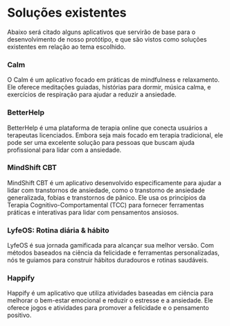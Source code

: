 # Soluções existentes
Abaixo será citado alguns aplicativos que servirão de base para o desenvolvimento de nosso protótipo, e que são vistos como soluções existentes em relação ao tema escolhido.
### Calm
O Calm é um aplicativo focado em práticas de mindfulness e relaxamento. Ele oferece meditações guiadas, histórias para dormir, música calma, e exercícios de respiração para ajudar a reduzir a ansiedade.

### BetterHelp
BetterHelp é uma plataforma de terapia online que conecta usuários a terapeutas licenciados. Embora seja mais focado em terapia tradicional, ele pode ser uma excelente solução para pessoas que buscam ajuda profissional para lidar com a ansiedade.

### MindShift CBT
MindShift CBT é um aplicativo desenvolvido especificamente para ajudar a lidar com transtornos de ansiedade, como o transtorno de ansiedade generalizada, fobias e transtornos de pânico. Ele usa os princípios da Terapia Cognitivo-Comportamental (TCC) para fornecer ferramentas práticas e interativas para lidar com pensamentos ansiosos.

### LyfeOS: Rotina diária & hábito
LyfeOS é sua jornada gamificada para alcançar sua melhor versão. Com métodos baseados na ciência da felicidade e ferramentas personalizadas, nós te guiamos para construir hábitos duradouros e rotinas saudáveis.

### Happify
Happify é um aplicativo que utiliza atividades baseadas em ciência para melhorar o bem-estar emocional e reduzir o estresse e a ansiedade. Ele oferece jogos e atividades para promover a felicidade e o pensamento positivo.
